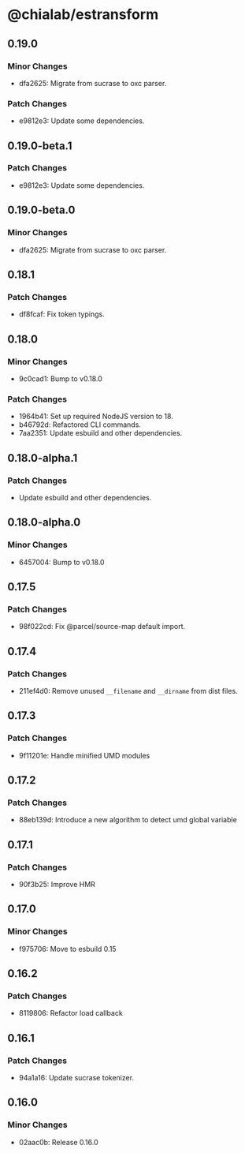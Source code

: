 # @chialab/estransform

## 0.19.0

### Minor Changes

-   dfa2625: Migrate from sucrase to oxc parser.

### Patch Changes

-   e9812e3: Update some dependencies.

## 0.19.0-beta.1

### Patch Changes

-   e9812e3: Update some dependencies.

## 0.19.0-beta.0

### Minor Changes

-   dfa2625: Migrate from sucrase to oxc parser.

## 0.18.1

### Patch Changes

-   df8fcaf: Fix token typings.

## 0.18.0

### Minor Changes

-   9c0cad1: Bump to v0.18.0

### Patch Changes

-   1964b41: Set up required NodeJS version to 18.
-   b46792d: Refactored CLI commands.
-   7aa2351: Update esbuild and other dependencies.

## 0.18.0-alpha.1

### Patch Changes

-   Update esbuild and other dependencies.

## 0.18.0-alpha.0

### Minor Changes

-   6457004: Bump to v0.18.0

## 0.17.5

### Patch Changes

-   98f022cd: Fix @parcel/source-map default import.

## 0.17.4

### Patch Changes

-   211ef4d0: Remove unused `__filename` and `__dirname` from dist files.

## 0.17.3

### Patch Changes

-   9f11201e: Handle minified UMD modules

## 0.17.2

### Patch Changes

-   88eb139d: Introduce a new algorithm to detect umd global variable

## 0.17.1

### Patch Changes

-   90f3b25: Improve HMR

## 0.17.0

### Minor Changes

-   f975706: Move to esbuild 0.15

## 0.16.2

### Patch Changes

-   8119806: Refactor load callback

## 0.16.1

### Patch Changes

-   94a1a16: Update sucrase tokenizer.

## 0.16.0

### Minor Changes

-   02aac0b: Release 0.16.0
